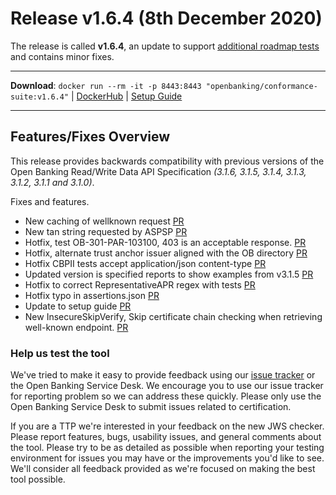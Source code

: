 # Release v1.6.4 (8th December 2020)

The release is called **v1.6.4**, an update to support [additional roadmap tests](https://openbanking.atlassian.net/wiki/spaces/DZ/pages/1564083551/OBIE+Functional+Conformance+Tool+Roadmap) and contains minor fixes.

---
**Download**: `docker run --rm -it -p 8443:8443 "openbanking/conformance-suite:v1.6.4"` | [DockerHub](https://hub.docker.com/r/openbanking/conformance-suite) | [Setup Guide](https://bitbucket.org/openbankingteam/conformance-suite/src/develop/docs/setup-guide.md)

---

## Features/Fixes Overview

This release provides backwards compatibility with previous versions of the Open Banking Read/Write Data API Specification *(3.1.6, 3.1.5, 3.1.4, 3.1.3, 3.1.2, 3.1.1 and 3.1.0)*.

Fixes and features.

* New caching of wellknown request [PR](https://bitbucket.org/openbankingteam/conformance-suite/pull-requests/579)
* New tan string requested by ASPSP [PR](https://bitbucket.org/openbankingteam/conformance-suite/pull-requests/578)
* Hotfix, test OB-301-PAR-103100, 403 is an acceptable response. [PR](https://bitbucket.org/openbankingteam/conformance-suite/pull-requests/576)
* Hotfix, alternate trust anchor issuer aligned with the OB directory [PR](https://bitbucket.org/openbankingteam/conformance-suite/pull-requests/578)
* Hotfix CBPII tests accept application/json content-type [PR](https://bitbucket.org/openbankingteam/conformance-suite/pull-requests/580)
* Updated version is specified reports to show examples from v3.1.5 [PR](https://bitbucket.org/openbankingteam/conformance-suite/pull-requests/567)
* Hotfix to correct RepresentativeAPR regex with tests [PR](https://bitbucket.org/openbankingteam/conformance-suite/pull-requests/577)
* Hotfix typo in assertions.json [PR](https://bitbucket.org/openbankingteam/conformance-suite/pull-requests/574)
* Update to setup guide [PR](https://bitbucket.org/openbankingteam/conformance-suite/pull-requests/575)
* New InsecureSkipVerify, Skip certificate chain checking when retrieving well-known endpoint. [PR](https://bitbucket.org/openbankingteam/conformance-suite/pull-requests/564)

### Help us test the tool

We've tried to make it easy to provide feedback using our [issue tracker](https://bitbucket.org/openbankingteam/conformance-suite/issues?status=new&status=open) or the Open Banking Service Desk. We encourage you to use our issue tracker for reporting problem so we can address these quickly. Please only use the Open Banking Service Desk to submit issues related to certification.

If you are a TTP we're interested in your feedback on the new JWS checker. Please report features, bugs, usability issues, and general comments about the tool. Please try to be as detailed as possible when reporting your testing environment for issues you may have or the improvements you'd like to see. We'll consider all feedback provided as we're focused on making the best tool possible.
